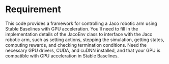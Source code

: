 # Requirement

This code provides a framework for controlling a Jaco robotic arm using Stable Baselines with GPU acceleration. You'll need to fill in the implementation details of the JacoEnv class to interface with the Jaco robotic arm, such as setting actions, stepping the simulation, getting states, computing rewards, and checking termination conditions.
Need the necessary GPU drivers, CUDA, and cuDNN installed, and that your GPU is compatible with GPU acceleration in Stable Baselines.
